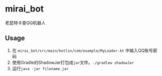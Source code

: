 # mirai_bot

老昆特卡查QQ机器人

## Usage

1. 在 `mirai_bot/src/main/kotlin/com/example/MyLoader.kt` 中输入QQ账号密码
2. 使用Gradle的ShadowJar打包成`jar`文件。`./gradlew shadowJar`
3. 运行`java -jar filename.jar`
